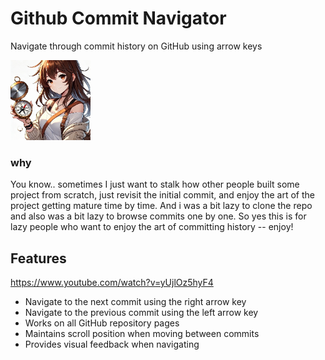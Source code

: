 # Github Commit Navigator

Navigate through commit history on GitHub using arrow keys

![](.github/icon128.png)

### why

You know.. sometimes I just want to stalk how other people built some project from scratch, just revisit the initial commit, and enjoy the art of the project getting mature time by time. And i was a bit lazy to clone the repo and also was a bit lazy to browse commits one by one. So yes this is for lazy people who want to enjoy the art of committing history -- enjoy!

## Features

https://www.youtube.com/watch?v=yUjlOz5hyF4

- Navigate to the next commit using the right arrow key
- Navigate to the previous commit using the left arrow key
- Works on all GitHub repository pages
- Maintains scroll position when moving between commits
- Provides visual feedback when navigating
